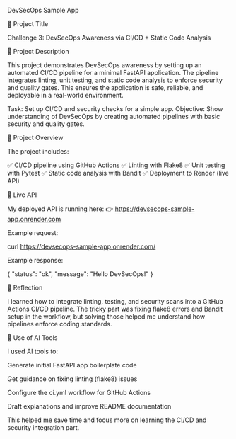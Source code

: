 DevSecOps Sample App




📌 Project Title

Challenge 3: DevSecOps Awareness via CI/CD + Static Code Analysis

📄 Project Description

This project demonstrates DevSecOps awareness by setting up an automated CI/CD pipeline for a minimal FastAPI application. The pipeline integrates linting, unit testing, and static code analysis to enforce security and quality gates. This ensures the application is safe, reliable, and deployable in a real-world environment.

Task: Set up CI/CD and security checks for a simple app.
Objective: Show understanding of DevSecOps by creating automated pipelines with basic security and quality gates.

📂 Project Overview

The project includes:

✅ CI/CD pipeline using GitHub Actions
✅ Linting with Flake8
✅ Unit testing with Pytest
✅ Static code analysis with Bandit
✅ Deployment to Render (live API)

🚀 Live API

My deployed API is running here: 👉 https://devsecops-sample-app.onrender.com

Example request:

curl https://devsecops-sample-app.onrender.com/


Example response:

{
  "status": "ok",
  "message": "Hello DevSecOps!"
}

🔎 Reflection

I learned how to integrate linting, testing, and security scans into a GitHub Actions CI/CD pipeline. The tricky part was fixing flake8 errors and Bandit setup in the workflow, but solving those helped me understand how pipelines enforce coding standards.

🤖 Use of AI Tools

I used AI tools to:

Generate initial FastAPI app boilerplate code

Get guidance on fixing linting (flake8) issues

Configure the ci.yml workflow for GitHub Actions

Draft explanations and improve README documentation

This helped me save time and focus more on learning the CI/CD and security integration part.

